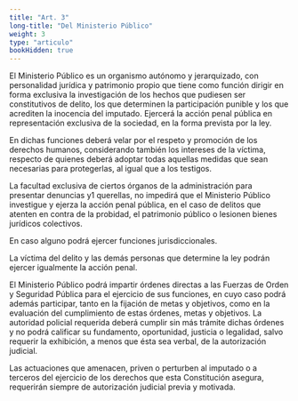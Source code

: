 ```yaml
---
title: "Art. 3"
long-title: "Del Ministerio Público"
weight: 3
type: "articulo"
bookHidden: true
---
```

El Ministerio Público es un organismo autónomo y jerarquizado, con personalidad jurídica y patrimonio propio que tiene como función dirigir en forma exclusiva la investigación de los hechos que pudiesen ser constitutivos de delito, los que determinen la participación punible y los que acrediten la inocencia del imputado. Ejercerá la acción penal pública en representación exclusiva de la sociedad, en la forma prevista por la ley. 
 
En dichas funciones deberá velar por el respeto y promoción de los derechos humanos, considerando también los intereses de la víctima, respecto de quienes deberá adoptar todas aquellas medidas que sean necesarias para protegerlas, al igual que a los testigos.

La facultad exclusiva de ciertos órganos de la administración para presentar denuncias y1 querellas, no impedirá que el Ministerio Público investigue y ejerza la acción penal pública, en el caso de delitos que atenten en contra de la probidad, el patrimonio público o lesionen bienes jurídicos colectivos.
 
En caso alguno podrá ejercer funciones jurisdiccionales.  

La víctima del delito y las demás personas que determine la ley podrán ejercer igualmente la acción penal. 
 
El Ministerio Público podrá impartir órdenes directas a las Fuerzas de Orden y Seguridad Pública para el ejercicio de sus funciones, en cuyo caso podrá además participar, tanto en la fijación de metas y objetivos, como en la evaluación del cumplimiento de estas órdenes, metas y objetivos. La autoridad policial requerida deberá cumplir sin más trámite dichas órdenes y no podrá calificar su fundamento, oportunidad, justicia o legalidad, salvo requerir la exhibición, a menos que ésta sea verbal, de la autorización judicial.  
 
Las actuaciones que amenacen, priven o perturben al imputado o a terceros del ejercicio de los derechos que esta Constitución asegura, requerirán siempre de autorización judicial previa y motivada.
